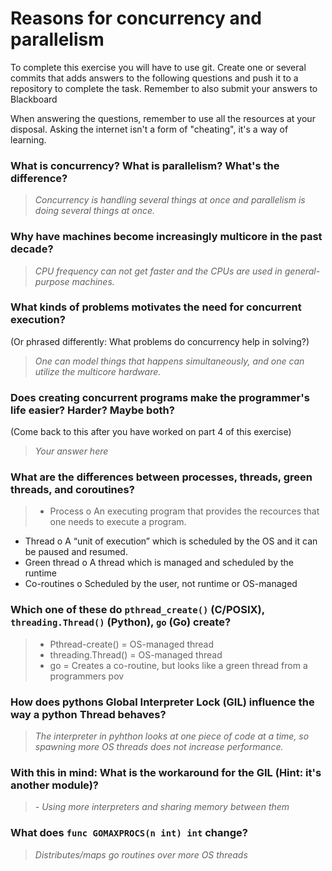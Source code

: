 # Reasons for concurrency and parallelism


To complete this exercise you will have to use git. Create one or several commits that adds answers to the following questions and push it to a repository to complete the task. Remember to also submit your answers to Blackboard

When answering the questions, remember to use all the resources at your disposal. Asking the internet isn't a form of "cheating", it's a way of learning.

 ### What is concurrency? What is parallelism? What's the difference?
 > *Concurrency is handling several things at once and parallelism is doing several things at once.*
 
 ### Why have machines become increasingly multicore in the past decade?
 > *CPU frequency can not get faster and the CPUs are used in general-purpose machines.*
 
 ### What kinds of problems motivates the need for concurrent execution?
 (Or phrased differently: What problems do concurrency help in solving?)
 > *One can model things that happens simultaneously, and one can utilize the multicore hardware.*
 
 ### Does creating concurrent programs make the programmer's life easier? Harder? Maybe both?
 (Come back to this after you have worked on part 4 of this exercise)
 > *Your answer here*
 
 ### What are the differences between processes, threads, green threads, and coroutines?
 > -	Process
  o	An executing program that provides the recources that one needs to execute a program.
-	Thread 
 o	A “unit of execution” which is scheduled by the OS and it can be paused and resumed.
-	Green thread 
 o	A thread which is managed and scheduled by the runtime  
-	Co-routines 
 o	Scheduled by the user, not runtime or OS-managed
 
 ### Which one of these do `pthread_create()` (C/POSIX), `threading.Thread()` (Python), `go` (Go) create?
 > -	Pthread-create() = OS-managed thread 
 > -	threading.Thread() = OS-managed thread
 > -	go = Creates a co-routine, but looks like a green thread from a programmers pov

 
 ### How does pythons Global Interpreter Lock (GIL) influence the way a python Thread behaves?
 > *The interpreter in pyhthon looks at one piece of code at a time, so spawning more OS threads does not increase performance.*
 
 ### With this in mind: What is the workaround for the GIL (Hint: it's another module)?
 > *-	Using more interpreters and sharing memory between them*
 
 ### What does `func GOMAXPROCS(n int) int` change? 
 > *Distributes/maps go routines over more OS threads*
